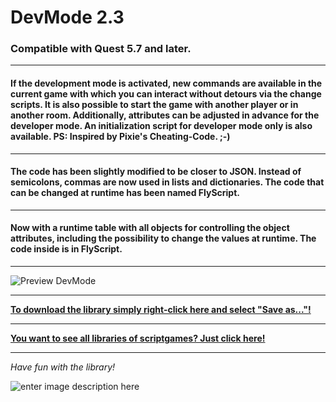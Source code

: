 # DevMode 2.3
### Compatible with Quest 5.7 and later.
---
#### If the development mode is activated, new commands are available in the current game with which you can interact without detours via the change scripts. It is also possible to start the game with another player or in another room. Additionally, attributes can be adjusted in advance for the developer mode. An initialization script for developer mode only is also available. PS: Inspired by Pixie's Cheating-Code. ;-)
---
#### The code has been slightly modified to be closer to JSON. Instead of semicolons, commas are now used in lists and dictionaries. The code that can be changed at runtime has been named FlyScript.
---
#### Now with a runtime table with all objects for controlling the object attributes, including the possibility to change the values at runtime. The code inside is in FlyScript.
---

![Preview DevMode](https://raw.githubusercontent.com/scriptgames/quest_libraries/master/DevMode/readme/DevMode.gif)

---
**[To download the library simply right-click here and select "Save as..."!](https://github.com/scriptgames/quest_libraries/raw/master/DevMode/DevMode.zip)**


---
**[You want to see all libraries of scriptgames? Just click here!](https://github.com/scriptgames/quest_libraries)**

---

*Have fun with the library!*

![enter image description here](https://raw.githubusercontent.com/scriptgames/quest_libraries/master/scriptgames.png)